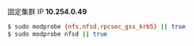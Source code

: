 固定集群 IP **10.254.0.49**

```bash
$ sudo modprobe {nfs,nfsd,rpcsec_gss_krb5} || true
$ sudo modprobe nfsd || true
```

